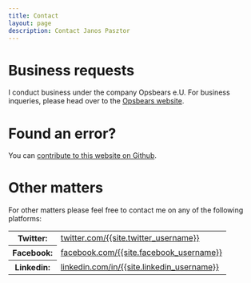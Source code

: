 ```yaml
---
title: Contact
layout: page
description: Contact Janos Pasztor
---
```


<div class="container-block">
    <div class="row">
        <div class="col">
            <h1>Business requests</h1>
            <p>I conduct business under the company Opsbears e.U. For business inqueries, please head over to the <a href="https://opsbears.com/" target="_blank">Opsbears website</a>.</p>
            <h1>Found an error?</h1>
            <p>You can <a href="https://github.com/janoszen/pasztor.at" rel="noreferrer noopener">contribute to this website on Github</a>.</p>
        </div>
        <div class="col">
            <h1>Other matters</h1>
            <p>For other matters please feel free to contact me on any of the following platforms:</p>
            <table class="table">
                <tr><th>Twitter:</th><td><a href="https://twitter.com/{{site.twitter_username}}" target="_blank" rel="noreferrer noopener">twitter.com/{{site.twitter_username}}</a></td></tr>
                <tr><th>Facebook:</th><td><a href="https://facebook.com/{{site.facebook_username}}" target="_blank" rel="noreferrer noopener">facebook.com/{{site.facebook_username}}</a></td></tr>
                <tr><th>Linkedin:</th><td><a href="https://linkedin.com/in/{{site.linkedin_username}}" target="_blank" rel="noreferrer noopener">linkedin.com/in/{{site.linkedin_username}}</a></td></tr>
            </table>
        </div>
    </div>
</div>
